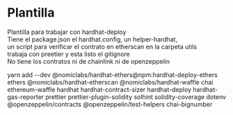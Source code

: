 # Plantilla

Plantilla para trabajar con hardhat-deploy </br>
Tiene el package.json el hardhat.config, un helper-hardhat, </br>
un script para verificar el contrato en etherscan en la carpeta utils </br>
trabaja con preetier y esta listo el gitignore </br>
No tiene los contratos ni de chainlink ni de openzeppelin

yarn add --dev @nomiclabs/hardhat-ethers@npm:hardhat-deploy-ethers ethers @nomiclabs/hardhat-etherscan @nomiclabs/hardhat-waffle chai ethereum-waffle hardhat hardhat-contract-sizer hardhat-deploy hardhat-gas-reporter prettier prettier-plugin-solidity solhint solidity-coverage dotenv @openzeppelin/contracts @openzeppelin/test-helpers chai-bignumber
